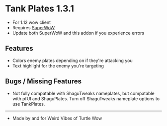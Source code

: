 # Tank Plates 1.3.1

* For 1.12 wow client
* Requires [SuperWoW](https://github.com/balakethelock/SuperWoW/)
* Update both SuperWoW and this addon if you experience errors

## Features

* Colors enemy plates depending on if they're attacking you
* Text highlight for the enemy you're targeting

## Bugs / Missing Features

* Not fully compatable with ShaguTweaks nameplates, but compatable with pfUI and ShaguPlates. Turn off ShaguTweaks nameplate options to use TankPlates.  

___
* Made by and for Weird Vibes of Turtle Wow  